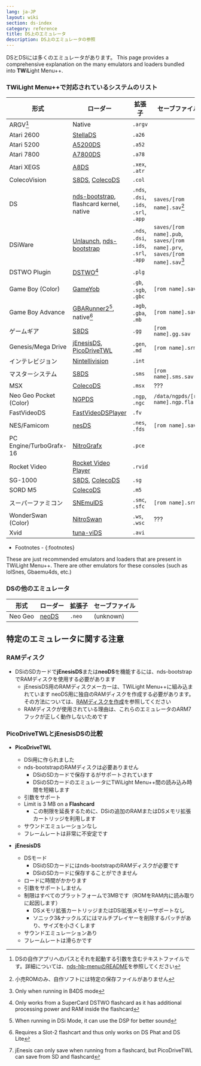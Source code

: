 ```yaml
---
lang: ja-JP
layout: wiki
section: ds-index
category: reference
title: DS上のエミュレータ
description: DS上のエミュレータの参照
---
```


DSとDSiには多くのエミュレータがあります。 This page provides a comprehensive explanation on the many emulators and loaders bundled into **TW**i**L**ight Menu++.

### TWiLight Menu++で対応されているシステムのリスト

| 形式                      | ローダー                                             | 拡張子                                    | セーブファイル                                                                    |
| ----------------------- | ------------------------------------------------ | -------------------------------------- | -------------------------------------------------------------------------- |
| ARGV[^1]                | Native                                           | `.argv`                                |                                                                            |
| Atari 2600              | [StellaDS][stellads]                             | `.a26`                                 |                                                                            |
| Atari 5200              | [A5200DS][a5200ds]                               | `.a52`                                 |                                                                            |
| Atari 7800              | [A7800DS][a7800ds]                               | `.a78`                                 |                                                                            |
| Atari XEGS              | [A8DS][a8ds]                                     | `.xex`, `.atr`                         |                                                                            |
| ColecoVision            | [S8DS][s8ds], [ColecoDS][colecods]               | `.col`                                 |                                                                            |
| DS                      | [nds-bootstrap][ndsbs], flashcard kernel, native | `.nds`, `.dsi`, `.ids`, `.srl`, `.app` | `saves/[rom name].sav`[^2]                                                 |
| DSiWare                 | [Unlaunch][unlaunch], [nds-bootstrap][ndsbs]     | `.nds`, `.dsi`, `.ids`, `.srl`, `.app` | `saves/[rom name].pub`, `saves/[rom name].prv`, `saves/[rom name].sav`[^7] |
| DSTWO Plugin            | [DSTWO][dstwo][^3]                               | `.plg`                                 |                                                                            |
| Game Boy (Color)        | [GameYob][gameyob]                               | `.gb`, `.sgb`, `.gbc`                  | `[rom name].sav`                                                           |
| Game Boy Advance        | [GBARunner2][gbarunner2][^4], native[^5]         | `.agb`, `.gba`, `.mb`                  | `[rom name].sav`                                                           |
| ゲームギア                   | [S8DS][s8ds]                                     | `.gg`                                  | `[rom name].gg.sav`                                                        |
| Genesis/Mega Drive      | [jEnesisDS][jenesis], [PicoDriveTWL][pdtwl]      | `.gen`, `.md`                          | `[rom name].srm`[^6]                                                       |
| インテレビジョン                | [Nintellivision][nintellivision]                 | `.int`                                 |                                                                            |
| マスターシステム                | [S8DS][s8ds]                                     | `.sms`                                 | `[rom name].sms.sav`                                                       |
| MSX                     | [ColecoDS][colecods]                             | `.msx`                                 | ???                                                                        |
| Neo Geo Pocket (Color)  | [NGPDS][ngpds]                                   | `.ngp`, `.ngc`                         | `/data/ngpds/[rom name].ngp.fla`                                           |
| FastVideoDS             | [FastVideoDSPlayer][fastvideodsplayer]           | `.fv`                                  |                                                                            |
| NES/Famicom             | [nesDS][nesds]                                   | `.nes`, `.fds`                         | `[rom name].sav`                                                           |
| PC Engine/TurboGrafx-16 | [NitroGrafx][nitrografx]                         | `.pce`                                 |                                                                            |
| Rocket Video            | [Rocket Video Player][rvidplayer]                | `.rvid`                                |                                                                            |
| SG-1000                 | [S8DS][s8ds], [ColecoDS][colecods]               | `.sg`                                  |                                                                            |
| SORD M5                 | [ColecoDS][colecods]                             | `.m5`                                  |                                                                            |
| スーパーファミコン               | [SNEmulDS][snemulds]                             | `.smc`, `.sfc`                         | `[rom name].srm`                                                           |
| WonderSwan (Color)      | [NitroSwan][nitroswan]                           | `.ws`, `.wsc`                          | ???                                                                        |
| Xvid                    | [tuna-viDS][tunavids]                            | `.avi`                                 |                                                                            |

- Footnotes -
{:footnotes}

These are just recommended emulators and loaders that are present in TWiLight Menu++. There are other emulators for these consoles (such as lolSnes, Gbaemu4ds, etc.)

### DSの他のエミュレータ

| 形式      | ローダー           | 拡張子    | セーブファイル   |
| ------- | -------------- | ------ | --------- |
| Neo Geo | [neoDS][neods] | `.neo` | (unknown) |

## 特定のエミュレータに関する注意
### RAMディスク
- DSiのSDカードで**jEnesisDS**または**neoDS**を機能するには、nds-bootstrapでRAMディスクを使用する必要があります
    - jEnesisDS用のRAMディスクメーカーは、TWiLight Menu++に組み込まれています neoDS用に独自のRAMディスクを作成する必要があります。 その方法については、[RAMディスクを作成](../twilightmenu/creating-ram-disks)を参照してください
    - RAMディスクが使用されている理由は、これらのエミュレータのARM7フックが正しく動作しないためです

### PicoDriveTWLとjEnesisDSの比較
- **PicoDriveTWL**
    - DSi用に作られました
    - nds-bootstrapのRAMディスクは必要ありません
        - DSiのSDカードで保存するがサポートされています
        - DSiのSDカードのエミュレータにTWiLight Menu++間の読み込み時間を短縮します
    - 引数をサポート
    - Limit is 3 MB on a **Flashcard**
        - この制限を延長するために、DSiの追加のRAMまたはDSメモリ拡張カートリッジを利用します
    - サウンドエミュレーションなし
    - フレームレートは非常に不安定です

- **jEnesisDS**
    - DSモード
        - DSiのSDカードにはnds-bootstrapのRAMディスクが必要です
        - DSiのSDカードに保存することができません
    - ロードに時間がかかります
    - 引数をサポートしません
    - 制限はすべてのプラットフォームで3MBです（ROMをRAM内に読み取りに起因します）
        - DSメモリ拡張カートリッジまたはDSi拡張メモリーサポートなし
        - ソニック3&ナックルズにはマルチプレイヤーを削除するパッチがあり、サイズを小さくします
    - サウンドエミュレーションあり
    - フレームレートは滑らかです


<!-- Links for tables -->
[^1]: DSの自作アプリへのパスとそれを起動する引数を含むテキストファイルです。詳細については、[nds-hb-menuのREADME](https://github.com/devkitPro/nds-hb-menu#passing-arguments)を参照してください
[^2]: 小売ROMのみ、自作ソフトには特定の保存ファイルがありません
[^7]: Only when running in B4DS mode
[^3]: Only works from a SuperCard DSTWO flashcard as it has additional processing power and RAM inside the flashcard
[^4]: When running in DSi Mode, it can use the DSP for better sound
[^5]: Requires a Slot-2 flashcart and thus only works on DS Phat and DS Lite
[^6]: jEnesis can only save when running from a flashcard, but PicoDriveTWL can save from SD and flashcard

[a5200ds]: https://github.com/wavemotion-dave/A5200DS
[a7800ds]: https://github.com/wavemotion-dave/A7800DS
[a8ds]: https://github.com/wavemotion-dave/A8DS
[colecods]: https://github.com/wavemotion-dave/ColecoDS
[dstwo]: http://eng.supercard.sc
[fastvideodsplayer]: https://github.com/Gericom/FastVideoDSPlayer
[gameyob]: https://github.com/Drenn1/GameYob
[gbarunner2]: https://github.com/Gericom/GBARunner2
[jenesis]: https://www.gamebrew.org/wiki/JEnesisDS
[ndsbs]: https://github.com/DS-Homebrew/nds-bootstrap
[nesds]: https://github.com/DS-Homebrew/NesDS
[ngpds]: https://github.com/FluBBaOfWard/NGPDS
[nitrografx]: https://www.gamebrew.org/wiki/NitroGrafx
[nitroswan]: https://github.com/FluBBaOfWard/NitroSwan
[pdtwl]: https://github.com/DS-Homebrew/PicoDriveTWL
[rvidplayer]: https://gbatemp.net/threads/539163
[s8ds]: https://github.com/FluBBaOfWard/S8DS
[snemulds]: https://www.gamebrew.org/wiki/SnemulDS_-_Revival
[stellads]: https://github.com/wavemotion-dave/StellaDS
[unlaunch]: https://problemkaputt.de/unlaunch.htm
[neods]: https://www.gamebrew.org/wiki/NeoDS
[nintellivision]: https://github.com/wavemotion-dave/NINTV-DS
[tunavids]: https://github.com/chishm/tuna-vids
